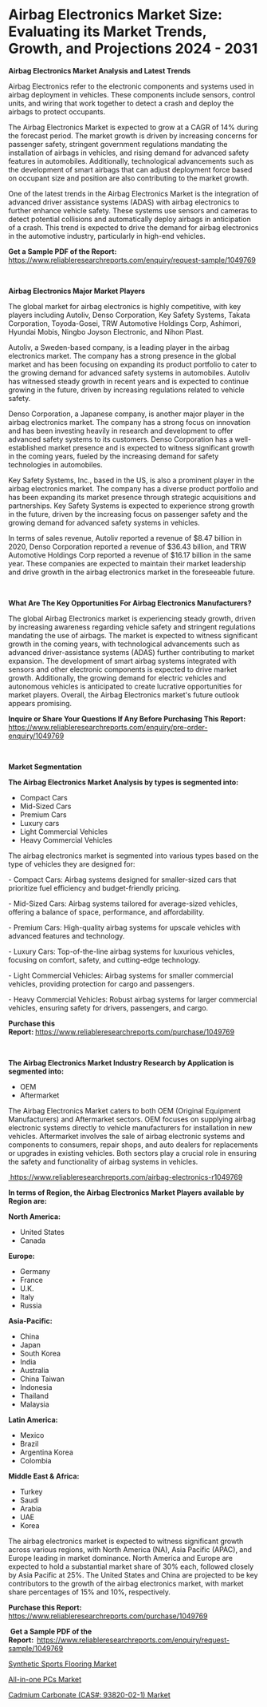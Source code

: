 <p><h1>Airbag Electronics Market Size: Evaluating its Market Trends, Growth, and Projections 2024 - 2031</h1></p><p><strong>Airbag Electronics Market Analysis and Latest Trends</strong></p>
<p><p>Airbag Electronics refer to the electronic components and systems used in airbag deployment in vehicles. These components include sensors, control units, and wiring that work together to detect a crash and deploy the airbags to protect occupants.</p><p>The Airbag Electronics Market is expected to grow at a CAGR of 14% during the forecast period. The market growth is driven by increasing concerns for passenger safety, stringent government regulations mandating the installation of airbags in vehicles, and rising demand for advanced safety features in automobiles. Additionally, technological advancements such as the development of smart airbags that can adjust deployment force based on occupant size and position are also contributing to the market growth.</p><p>One of the latest trends in the Airbag Electronics Market is the integration of advanced driver assistance systems (ADAS) with airbag electronics to further enhance vehicle safety. These systems use sensors and cameras to detect potential collisions and automatically deploy airbags in anticipation of a crash. This trend is expected to drive the demand for airbag electronics in the automotive industry, particularly in high-end vehicles.</p></p>
<p><strong>Get a Sample PDF of the Report:&nbsp;</strong> <a href="https://www.reliableresearchreports.com/enquiry/request-sample/1049769">https://www.reliableresearchreports.com/enquiry/request-sample/1049769</a></p>
<p>&nbsp;</p>
<p><strong>Airbag Electronics Major Market Players</strong></p>
<p><p>The global market for airbag electronics is highly competitive, with key players including Autoliv, Denso Corporation, Key Safety Systems, Takata Corporation, Toyoda-Gosei, TRW Automotive Holdings Corp, Ashimori, Hyundai Mobis, Ningbo Joyson Electronic, and Nihon Plast.</p><p>Autoliv, a Sweden-based company, is a leading player in the airbag electronics market. The company has a strong presence in the global market and has been focusing on expanding its product portfolio to cater to the growing demand for advanced safety systems in automobiles. Autoliv has witnessed steady growth in recent years and is expected to continue growing in the future, driven by increasing regulations related to vehicle safety.</p><p>Denso Corporation, a Japanese company, is another major player in the airbag electronics market. The company has a strong focus on innovation and has been investing heavily in research and development to offer advanced safety systems to its customers. Denso Corporation has a well-established market presence and is expected to witness significant growth in the coming years, fueled by the increasing demand for safety technologies in automobiles.</p><p>Key Safety Systems, Inc., based in the US, is also a prominent player in the airbag electronics market. The company has a diverse product portfolio and has been expanding its market presence through strategic acquisitions and partnerships. Key Safety Systems is expected to experience strong growth in the future, driven by the increasing focus on passenger safety and the growing demand for advanced safety systems in vehicles.</p><p>In terms of sales revenue, Autoliv reported a revenue of $8.47 billion in 2020, Denso Corporation reported a revenue of $36.43 billion, and TRW Automotive Holdings Corp reported a revenue of $16.17 billion in the same year. These companies are expected to maintain their market leadership and drive growth in the airbag electronics market in the foreseeable future.</p></p>
<p>&nbsp;</p>
<p><strong>What Are The Key Opportunities For Airbag Electronics Manufacturers?</strong></p>
<p><p>The global Airbag Electronics market is experiencing steady growth, driven by increasing awareness regarding vehicle safety and stringent regulations mandating the use of airbags. The market is expected to witness significant growth in the coming years, with technological advancements such as advanced driver-assistance systems (ADAS) further contributing to market expansion. The development of smart airbag systems integrated with sensors and other electronic components is expected to drive market growth. Additionally, the growing demand for electric vehicles and autonomous vehicles is anticipated to create lucrative opportunities for market players. Overall, the Airbag Electronics market's future outlook appears promising.</p></p>
<p><strong>Inquire or Share Your Questions If Any Before Purchasing This Report:</strong> <a href="https://www.reliableresearchreports.com/enquiry/pre-order-enquiry/1049769">https://www.reliableresearchreports.com/enquiry/pre-order-enquiry/1049769</a></p>
<p>&nbsp;</p>
<p><strong>Market Segmentation</strong></p>
<p><strong>The Airbag Electronics Market Analysis by types is segmented into:</strong></p>
<p><ul><li>Compact Cars</li><li>Mid-Sized Cars</li><li>Premium Cars</li><li>Luxury cars</li><li>Light Commercial Vehicles</li><li>Heavy Commercial Vehicles</li></ul></p>
<p><p>The airbag electronics market is segmented into various types based on the type of vehicles they are designed for:</p><p>- Compact Cars: Airbag systems designed for smaller-sized cars that prioritize fuel efficiency and budget-friendly pricing.</p><p>- Mid-Sized Cars: Airbag systems tailored for average-sized vehicles, offering a balance of space, performance, and affordability.</p><p>- Premium Cars: High-quality airbag systems for upscale vehicles with advanced features and technology.</p><p>- Luxury Cars: Top-of-the-line airbag systems for luxurious vehicles, focusing on comfort, safety, and cutting-edge technology.</p><p>- Light Commercial Vehicles: Airbag systems for smaller commercial vehicles, providing protection for cargo and passengers.</p><p>- Heavy Commercial Vehicles: Robust airbag systems for larger commercial vehicles, ensuring safety for drivers, passengers, and cargo.</p></p>
<p><strong>Purchase this Report:&nbsp;</strong><a href="https://www.reliableresearchreports.com/purchase/1049769">https://www.reliableresearchreports.com/purchase/1049769</a></p>
<p>&nbsp;</p>
<p><strong>The Airbag Electronics Market Industry Research by Application is segmented into:</strong></p>
<p><ul><li>OEM</li><li>Aftermarket</li></ul></p>
<p><p>The Airbag Electronics Market caters to both OEM (Original Equipment Manufacturers) and Aftermarket sectors. OEM focuses on supplying airbag electronic systems directly to vehicle manufacturers for installation in new vehicles. Aftermarket involves the sale of airbag electronic systems and components to consumers, repair shops, and auto dealers for replacements or upgrades in existing vehicles. Both sectors play a crucial role in ensuring the safety and functionality of airbag systems in vehicles.</p></p>
<p><a href="https://www.reliableresearchreports.com/airbag-electronics-r1049769">&nbsp;https://www.reliableresearchreports.com/airbag-electronics-r1049769</a></p>
<p><strong>In terms of Region, the Airbag Electronics Market Players available by Region are:</strong></p>
<p>
    <p> <strong> North America: </strong>
        <ul>
            <li>United States</li>
            <li>Canada</li>
        </ul>
        </p> 
    <p> <strong> Europe: </strong>
        <ul>
            <li>Germany</li>
            <li>France</li>
            <li>U.K.</li>
            <li>Italy</li>
            <li>Russia</li>
        </ul>
        </p> 
    <p> <strong> Asia-Pacific: </strong>
        <ul>
            <li>China</li>
            <li>Japan</li>
            <li>South Korea</li>
            <li>India</li>
            <li>Australia</li>
            <li>China Taiwan</li>
            <li>Indonesia</li>
            <li>Thailand</li>
            <li>Malaysia</li>
        </ul>
        </p> 
    <p> <strong> Latin America: </strong>
        <ul>
            <li>Mexico</li>
            <li>Brazil</li>
            <li>Argentina Korea</li>
            <li>Colombia</li>
        </ul>
        </p> 
    <p> <strong> Middle East & Africa: </strong>
        <ul>
            <li>Turkey</li>
            <li>Saudi</li>
            <li>Arabia</li>
            <li>UAE</li>
            <li>Korea</li>
        </ul>
    </p>
    </p>
<p><p>The airbag electronics market is expected to witness significant growth across various regions, with North America (NA), Asia Pacific (APAC), and Europe leading in market dominance. North America and Europe are expected to hold a substantial market share of 30% each, followed closely by Asia Pacific at 25%. The United States and China are projected to be key contributors to the growth of the airbag electronics market, with market share percentages of 15% and 10%, respectively.</p></p>
<p><strong>Purchase this Report: </strong><a href="https://www.reliableresearchreports.com/purchase/1049769">https://www.reliableresearchreports.com/purchase/1049769</a></p>
<p>&nbsp;<strong>Get a Sample PDF of the Report:&nbsp;&nbsp;</strong><a href="https://www.reliableresearchreports.com/enquiry/request-sample/1049769">https://www.reliableresearchreports.com/enquiry/request-sample/1049769</a></p>
<p><strong></strong></p>
<p><p><a href="https://view.publitas.com/reportprime-1/synthetic-sports-flooring-market-share-size-trends-industry-analysis-report-by-application-outdoor-indoor-by-type-pvc-sports-flooring-rubber-sports-flooring-others-and-forecast-2024-2031/">Synthetic Sports Flooring Market</a></p><p><a href="https://github.com/ajohirul8010/Market-Research-Report-List-1/blob/main/all-in-one-pcs-market.md">All-in-one PCs Market</a></p><p><a href="https://github.com/kpvmspce33/Market-Research-Report-List-1/blob/main/cadmium-carbonate-cas-93820-02-1-market.md">Cadmium Carbonate (CAS#: 93820-02-1) Market</a></p></p>